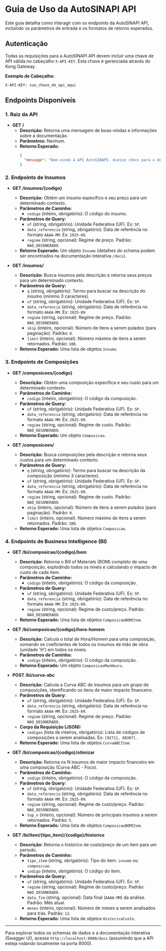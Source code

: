 # Guia de Uso da AutoSINAPI API

Este guia detalha como interagir com os endpoints da AutoSINAPI API, incluindo os parâmetros de entrada e os formatos de retorno esperados.

## Autenticação

Todas as requisições para a AutoSINAPI API devem incluir uma chave de API válida no cabeçalho `X-API-KEY`. Esta chave é gerenciada através do Kong Gateway.

**Exemplo de Cabeçalho:**

```
X-API-KEY: sua_chave_de_api_aqui
```

## Endpoints Disponíveis

### 1. Raiz da API

*   **GET /**
    *   **Descrição:** Retorna uma mensagem de boas-vindas e informações sobre a documentação.
    *   **Parâmetros:** Nenhum.
    *   **Retorno Esperado:**
        ```json
        {
          "message": "Bem-vindo à API AutoSINAPI. Acesse /docs para a documentação interativa."
        }
        ```

### 2. Endpoints de Insumos

*   **GET /insumos/{codigo}**
    *   **Descrição:** Obtém um insumo específico e seu preço para um determinado contexto.
    *   **Parâmetros de Caminho:**
        *   `codigo` (inteiro, obrigatório): O código do insumo.
    *   **Parâmetros de Query:**
        *   `uf` (string, obrigatório): Unidade Federativa (UF). Ex: `SP`.
        *   `data_referencia` (string, obrigatório): Data de referência no formato `AAAA-MM`. Ex: `2025-09`.
        *   `regime` (string, opcional): Regime de preço. Padrão: `NAO_DESONERADO`.
    *   **Retorno Esperado:** Um objeto `Insumo` (detalhes do schema podem ser encontrados na documentação interativa `/docs`).

*   **GET /insumos/**
    *   **Descrição:** Busca insumos pela descrição e retorna seus preços para um determinado contexto.
    *   **Parâmetros de Query:**
        *   `q` (string, obrigatório): Termo para buscar na descrição do insumo (mínimo 3 caracteres).
        *   `uf` (string, obrigatório): Unidade Federativa (UF). Ex: `SP`.
        *   `data_referencia` (string, obrigatório): Data de referência no formato `AAAA-MM`. Ex: `2025-09`.
        *   `regime` (string, opcional): Regime de preço. Padrão: `NAO_DESONERADO`.
        *   `skip` (inteiro, opcional): Número de itens a serem pulados (para paginação). Padrão: `0`.
        *   `limit` (inteiro, opcional): Número máximo de itens a serem retornados. Padrão: `100`.
    *   **Retorno Esperado:** Uma lista de objetos `Insumo`.

### 3. Endpoints de Composições

*   **GET /composicoes/{codigo}**
    *   **Descrição:** Obtém uma composição específica e seu custo para um determinado contexto.
    *   **Parâmetros de Caminho:**
        *   `codigo` (inteiro, obrigatório): O código da composição.
    *   **Parâmetros de Query:**
        *   `uf` (string, obrigatório): Unidade Federativa (UF). Ex: `SP`.
        *   `data_referencia` (string, obrigatório): Data de referência no formato `AAAA-MM`. Ex: `2025-09`.
        *   `regime` (string, opcional): Regime de custo. Padrão: `NAO_DESONERADO`.
    *   **Retorno Esperado:** Um objeto `Composicao`.

*   **GET /composicoes/**
    *   **Descrição:** Busca composições pela descrição e retorna seus custos para um determinado contexto.
    *   **Parâmetros de Query:**
        *   `q` (string, obrigatório): Termo para buscar na descrição da composição (mínimo 3 caracteres).
        *   `uf` (string, obrigatório): Unidade Federativa (UF). Ex: `SP`.
        *   `data_referencia` (string, obrigatório): Data de referência no formato `AAAA-MM`. Ex: `2025-09`.
        *   `regime` (string, opcional): Regime de custo. Padrão: `NAO_DESONERADO`.
        *   `skip` (inteiro, opcional): Número de itens a serem pulados (para paginação). Padrão: `0`.
        *   `limit` (inteiro, opcional): Número máximo de itens a serem retornados. Padrão: `100`.
    *   **Retorno Esperado:** Uma lista de objetos `Composicao`.

### 4. Endpoints de Business Intelligence (BI)

*   **GET /bi/composicao/{codigo}/bom**
    *   **Descrição:** Retorna o Bill of Materials (BOM) completo de uma composição, explodindo todos os níveis e calculando o impacto de custo de cada item.
    *   **Parâmetros de Caminho:**
        *   `codigo` (inteiro, obrigatório): O código da composição.
    *   **Parâmetros de Query:**
        *   `uf` (string, obrigatório): Unidade Federativa (UF). Ex: `SP`.
        *   `data_referencia` (string, obrigatório): Data de referência no formato `AAAA-MM`. Ex: `2025-09`.
        *   `regime` (string, opcional): Regime de custo/preço. Padrão: `NAO_DESONERADO`.
    *   **Retorno Esperado:** Uma lista de objetos `ComposicaoBOMItem`.

*   **GET /bi/composicao/{codigo}/hora-homem**
    *   **Descrição:** Calcula o total de Hora/Homem para uma composição, somando os coeficientes de todos os insumos de mão de obra (unidade 'H') em todos os níveis.
    *   **Parâmetros de Caminho:**
        *   `codigo` (inteiro, obrigatório): O código da composição.
    *   **Retorno Esperado:** Um objeto `ComposicaoManHours`.

*   **POST /bi/curva-abc**
    *   **Descrição:** Calcula a Curva ABC de insumos para um grupo de composições, identificando os itens de maior impacto financeiro.
    *   **Parâmetros de Query:**
        *   `uf` (string, obrigatório): Unidade Federativa (UF). Ex: `SP`.
        *   `data_referencia` (string, obrigatório): Data de referência no formato `AAAA-MM`. Ex: `2025-09`.
        *   `regime` (string, opcional): Regime de preço. Padrão: `NAO_DESONERADO`.
    *   **Corpo da Requisição (JSON):**
        *   `codigos` (lista de inteiros, obrigatório): Lista de códigos de composições a serem analisadas. Ex: `[92711, 88307]`.
    *   **Retorno Esperado:** Uma lista de objetos `CurvaABCItem`.

*   **GET /bi/composicao/{codigo}/otimizar**
    *   **Descrição:** Retorna os N insumos de maior impacto financeiro em uma composição (Curva ABC - Foco).
    *   **Parâmetros de Caminho:**
        *   `codigo` (inteiro, obrigatório): O código da composição.
    *   **Parâmetros de Query:**
        *   `uf` (string, obrigatório): Unidade Federativa (UF). Ex: `SP`.
        *   `data_referencia` (string, obrigatório): Data de referência no formato `AAAA-MM`. Ex: `2025-09`.
        *   `regime` (string, opcional): Regime de custo/preço. Padrão: `NAO_DESONERADO`.
        *   `top_n` (inteiro, opcional): Número de principais insumos a serem retornados. Padrão: `5`.
    *   **Retorno Esperado:** Uma lista de objetos `ComposicaoBOMItem`.

*   **GET /bi/item/{tipo_item}/{codigo}/historico**
    *   **Descrição:** Retorna o histórico de custo/preço de um item para um período.
    *   **Parâmetros de Caminho:**
        *   `tipo_item` (string, obrigatório): Tipo do item: `insumo` ou `composicao`.
        *   `codigo` (inteiro, obrigatório): O código do item.
    *   **Parâmetros de Query:**
        *   `uf` (string, obrigatório): Unidade Federativa (UF). Ex: `SP`.
        *   `regime` (string, opcional): Regime de custo/preço. Padrão: `NAO_DESONERADO`.
        *   `data_fim` (string, opcional): Data final (`AAAA-MM`) da análise. Padrão: Mês atual.
        *   `meses` (inteiro, opcional): Número de meses a serem analisados para trás. Padrão: `12`.
    *   **Retorno Esperado:** Uma lista de objetos `HistoricoCusto`.

---

Para explorar todos os schemas de dados e a documentação interativa (Swagger UI), acesse `http://localhost:8000/docs` (assumindo que a API esteja rodando localmente na porta 8000).
